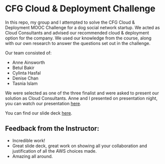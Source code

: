 # CFG Cloud & Deployment Challenge
In this repo, my group and I attempted to solve the CFG Cloud & Deployment MOOC Challenge for a dog social network startup. We acted as Cloud Consultants and advised our recommended cloud & deployment option for the company. We used our knowledge from the course, along with our own research to answer the questions set out in the challenge.

Our team consisted of:
- Anne Ainsworth
- Betul Bakir
- Cylinta Hasfal
- Denise Chan
- Tasnia Islam

We were selected as one of the three finalist and were asked to present our solution as Cloud Consultants. Anne and I presented on presentation night, you can watch our presentation [here](https://www.youtube.com/live/NfZMO393HnA?feature=share&t=898).

You can find our slide deck [here](https://docs.google.com/presentation/d/1c-zm2PHUevwPB99Iab9z8qbT19zOWT66N3mdJXCnTyo/edit?usp=sharing).

## Feedback from the Instructor: 
<ul>
  <li>Incredible work!</li>
  <li>Great slide deck, great work on showing all your collaboration and justification of all the AWS choices made.</li>
  <li>Amazing all around.</li>
</ul>
